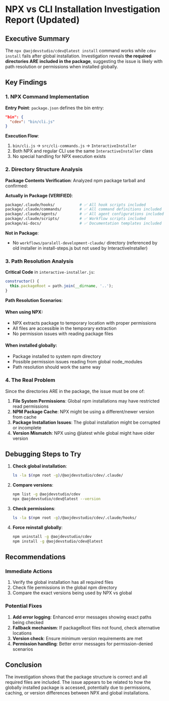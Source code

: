 # NPX vs CLI Installation Investigation Report (Updated)

## Executive Summary

The `npx @aojdevstudio/cdev@latest install` command works while `cdev install` fails after global installation. Investigation reveals **the required directories ARE included in the package**, suggesting the issue is likely with path resolution or permissions when installed globally.

## Key Findings

### 1. NPX Command Implementation

**Entry Point**: `package.json` defines the bin entry:

```json
"bin": {
  "cdev": "bin/cli.js"
}
```

**Execution Flow**:

1. `bin/cli.js` → `src/cli-commands.js` → `InteractiveInstaller`
2. Both NPX and regular CLI use the same `InteractiveInstaller` class
3. No special handling for NPX execution exists

### 2. Directory Structure Analysis

**Package Contents Verification**: Analyzed npm package tarball and confirmed:

**Actually in Package (VERIFIED)**:

```bash
package/.claude/hooks/           # ✅ All hook scripts included
package/.claude/commands/        # ✅ All command definitions included
package/.claude/agents/          # ✅ All agent configurations included
package/.claude/scripts/         # ✅ Workflow scripts included
package/ai-docs/                 # ✅ Documentation templates included
```

**Not in Package**:

- No `workflows/paralell-development-claude/` directory (referenced by old installer in install-steps.js but not used by InteractiveInstaller)

### 3. Path Resolution Analysis

**Critical Code** in `interactive-installer.js`:

```javascript
constructor() {
  this.packageRoot = path.join(__dirname, '..');
}
```

**Path Resolution Scenarios**:

#### When using NPX:

- NPX extracts package to temporary location with proper permissions
- All files are accessible in the temporary extraction
- No permission issues with reading package files

#### When installed globally:

- Package installed to system npm directory
- Possible permission issues reading from global node_modules
- Path resolution should work the same way

### 4. The Real Problem

Since the directories ARE in the package, the issue must be one of:

1. **File System Permissions**: Global npm installations may have restricted read permissions
2. **NPM Package Cache**: NPX might be using a different/newer version from cache
3. **Package Installation Issues**: The global installation might be corrupted or incomplete
4. **Version Mismatch**: NPX using @latest while global might have older version

## Debugging Steps to Try

1. **Check global installation**:

   ```bash
   ls -la $(npm root -g)/@aojdevstudio/cdev/.claude/
   ```

2. **Compare versions**:

   ```bash
   npm list -g @aojdevstudio/cdev
   npx @aojdevstudio/cdev@latest --version
   ```

3. **Check permissions**:

   ```bash
   ls -la $(npm root -g)/@aojdevstudio/cdev/.claude/hooks/
   ```

4. **Force reinstall globally**:
   ```bash
   npm uninstall -g @aojdevstudio/cdev
   npm install -g @aojdevstudio/cdev@latest
   ```

## Recommendations

### Immediate Actions

1. Verify the global installation has all required files
2. Check file permissions in the global npm directory
3. Compare the exact versions being used by NPX vs global

### Potential Fixes

1. **Add error logging**: Enhanced error messages showing exact paths being checked
2. **Fallback mechanism**: If packageRoot files not found, check alternative locations
3. **Version check**: Ensure minimum version requirements are met
4. **Permission handling**: Better error messages for permission-denied scenarios

## Conclusion

The investigation shows that the package structure is correct and all required files are included. The issue appears to be related to how the globally installed package is accessed, potentially due to permissions, caching, or version differences between NPX and global installations.

